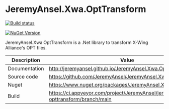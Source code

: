 # JeremyAnsel.Xwa.OptTransform

[![Build status](https://ci.appveyor.com/api/projects/status/cschfo9xynff8pfa/branch/main?svg=true)](https://ci.appveyor.com/project/JeremyAnsel/jeremyansel-xwa-opttransform/branch/main)

[![NuGet Version](https://buildstats.info/nuget/JeremyAnsel.Xwa.OptTransform)](https://www.nuget.org/packages/JeremyAnsel.Xwa.OptTransform)

JeremyAnsel.Xwa.OptTransform is a .Net library to transform X-Wing Alliance's OPT files.

Description     | Value
----------------|----------------
Documentation   | http://jeremyansel.github.io/JeremyAnsel.Xwa.OptTransform
Source code     | https://github.com/JeremyAnsel/JeremyAnsel.Xwa.OptTransform
Nuget           | https://www.nuget.org/packages/JeremyAnsel.Xwa.OptTransform
Build           | https://ci.appveyor.com/project/JeremyAnsel/jeremyansel-xwa-opttransform/branch/main
